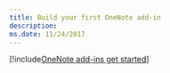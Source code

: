 ```yaml
---
title: Build your first OneNote add-in
description: 
ms.date: 11/24/2017 
---
```


[!include[OneNote add-ins get started](../includes/file-get-started-onenote.md)]